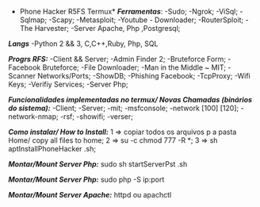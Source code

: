 * Phone Hacker R5FS Termux* 
**_Ferramentas_**:
-Sudo;
-Ngrok;
-ViSql;
-Sqlmap;
-Scapy;
-Metasploit;
-Youtube - Downloader;
-RouterSploit;
-The Harvester;
-Server Apache, Php ,Postgresql;

**_Langs_**
-Python 2 && 3, C,C++,Ruby, Php, SQL

**_Progrs RFS:_**
-Client && Server;
-Admin Finder 2;
-Bruteforce Form;
-Facebook Bruteforce;
-File Downloader;
-Man in the Middle ~ MIT;
-Scanner Networks/Ports;
-ShowDB;
-Phishing Facebook;
-TcpProxy;
-Wifi Keys;
-Verifiy Services;
-Server Php;

**_Funcionalidades implementadas no termux/ Novas Chamadas (binários do sistema):_**
-Client;
-Server;
-mit;
-msfconsole;
-network [100] [120];
-network-nmap;
-rsf;
-showifi;
-verser;

**_Como instalar/ How to Install:_**
1 => copiar todos os arquivos p a pasta Home/ copy all files to home;
2 => su -c chmod 777 -R *;
3 => sh aptInstallPhoneHacker .sh;

**_Montar/Mount Server Php:_**
sudo sh startServerPst .sh

**_Montar/Mount Server Php:_**
sudo php -S ip:port 

**_Montar/Mount Server Apache:_**
httpd ou apachctl
